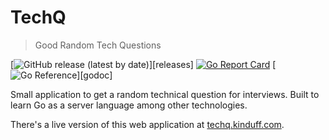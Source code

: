 # TechQ

> Good Random Tech Questions

[![GitHub release (latest by date)](https://img.shields.io/github/v/release/kinduff/techq?)][releases]
[![Go Report Card](https://goreportcard.com/badge/github.com/kinduff/techq)](https://goreportcard.com/report/github.com/kinduff/techq)
[![Go Reference](https://pkg.go.dev/badge/github.com/kinduff/techq.svg?)][godoc]

Small application to get a random technical question for interviews. Built to learn Go as a server language among other technologies.

There's a live version of this web application at [techq.kinduff.com](https://techq.kinduff.com).
